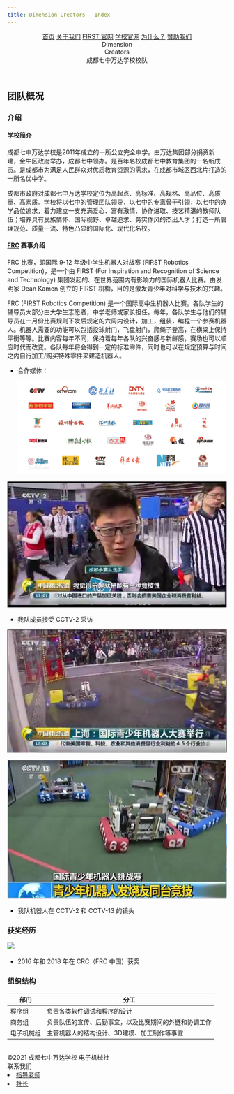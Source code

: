 ```yaml
---
title: Dimension Creators - Index
--- 
```


<head>
    <link rel="stylesheet" type="text/css" href="style.css">
    <title>Dimension Creators</title>
    <meta name="viewport" content="width=device-width, user-scalable=no, initial-scale=1.0, maximum-scale=1.0, minimum-scale=1.0"> 
</head>
<header>
    <a class="a0" href="/">首页</a>
    <a class="a0" href="/index.html#团队概况">关于我们</a>
    <a class="a0" href="https://www.firstinspires.org/" target=_blank>FIRST 官网</a>
    <a class="a0" href="http://www.7zwd.com/" target=_blank>学校官网</a>
    <a class="a1" href="why.html">为什么？</a>
    <a class="a1" href="sponsor.html">赞助我们</a>
    <div class="dc">Dimension<br>Creators</div>
    <div class="dd">成都七中万达学校校队</div>
</header>

## 团队概况

### 介绍

#### 学校简介

成都七中万达学校是2011年成立的一所公立完全中学。由万达集团部分捐资新建，金牛区政府举办，成都七中领办。是百年名校成都七中教育集团的一名新成员。是成都市为满足人民群众对优质教育资源的需求，在成都市城区西北片打造的一所名优中学。

成都市政府对成都七中万达学校定位为高起点、高标准、高规格、高品位、高质量、高素质。学校将以七中的管理团队领导，以七中的专家骨干引领，以七中的办学品位追求，着力建立一支充满爱心、富有激情、协作进取、技艺精湛的教师队伍；培养具有民族情怀、国际视野、卓越追求、务实作风的杰出人才；打造一所管理规范、质量一流、特色凸显的国际化、现代化名校。


#### [FRC](https://www.firstinspires.org) 赛事介绍

FRC 比赛，即国际 9-12 年级中学生机器人对战赛 (FIRST Robotics Competition)，是一个由 FIRST (For Inspiration and Recognition of Science and Technology) 集团发起的、在世界范围内有影响力的国际机器人比赛。由发明家 Dean Kamen 创立的 FIRST 机构，目的是激发青少年对科学与技术的兴趣。

FRC (FIRST Robotics Competition) 是一个国际高中生机器人比赛。各队学生的辅导员大部分由大学生志愿者，中学老师或家长担任。每年，各队学生与他们的辅导员在一月份比赛规则下发后规定的六周内设计，加工，组装，编程一个参赛机器人。机器人需要的功能可以包括投球射门，飞盘射门，爬绳子登高，在横梁上保持平衡等等。比赛内容每年不同，保持着每年各队的兴奋感与新鲜感，赛场也可以顺应时代而改变。各队每年将会得到一定的标准零件，同时也可以在规定预算与时间之内自行加工/购买特殊零件来建造机器人。

- 合作媒体：

  ![83025aafa40f4bfbe1f279d4054f78f0f736180b](img/clip_image002.png)

![img](img/clip_image002.jpg)

- 我队成员接受 CCTV-2 采访

![img](img/clip_image002-1620722819641.jpg)

![img](img/clip_image002-1620722827539.jpg)

- 我队机器人在 CCTV-2 和 CCTV-13 的镜头

### 获奖经历

<img src="img/GOPR2635.JPG" zoom=25%>

- 2016 年和 2018 年在 CRC（FRC 中国）获奖

### 组织结构
| 部门 | 分工 |
|-----|-----|
| 程序组 | 负责各类软件调试和程序的设计 |
| 商务组 | 负责队伍的宣传、后勤事宜，以及比赛期间的外链和协调工作 |
| 电子机械组 | 主管机器人的结构设计、3D建模、加工制作等事宜 |

<br>
<footer>
©2021 成都七中万达学校 电子机械社<br>
<div>
联系我们
<li><a href="mailto:mitota@163.com">指导老师</a></li>
<li><a href="mailto:2057246409@qq.com">社长</a></li>
</div>
</footer>

